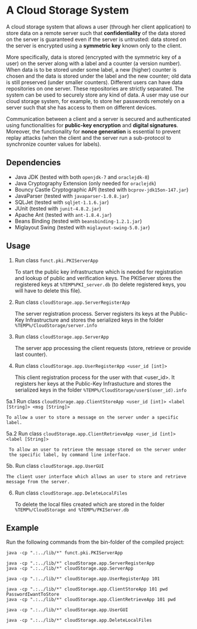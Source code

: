 # A Cloud Storage System

A cloud storage system that allows a user (through her client
application) to store data on a remote server such that
**confidentiality** of the data stored on the server is guaranteed even
if the server is untrusted: data stored on the server is encrypted using
a **symmetric key** known only to the client.

More specifically, data is stored (encrypted with the symmetric key of a
user) on the server along with a label and a counter (a version
number). When data is to be stored under some label, a new (higher)
counter is chosen and the data is stored under the label and the new
counter; old data is still preserved (under smaller counters). Different
users can have data repositories on one server. These repositories are
strictly separated. The system can be used to securely store any kind of
data. A user may use our cloud storage system, for example, to store her
passwords remotely on a server such that she has access to them on
different devices.

Communication between a client and a server is secured and authenticated
using functionalities for **public-key encryption** and **digital
signatures**. Moreover, the functionality for **nonce generation** is
essential to prevent replay attacks (when the client and the server run
a sub-protocol to synchronize counter values for labels).

## Dependencies


* Java JDK (tested with both `openjdk-7` and `oraclejdk-8`)
* Java Cryptography Extension (only needed for `oraclejdk`)
* Bouncy Castle Cryptographic API (tested with `bcprov-jdk15on-147.jar`)
* JavaParser (tested with `javaparser-1.0.8.jar`)
* SQLJet (tested with `sqljet-1.1.6.jar`)
* JUnit (tested with `junit-4.8.2.jar`)
* Apache Ant (tested with `ant-1.8.4.jar`)
* Beans Binding (tested with `beansbinding-1.2.1.jar`)
* Miglayout Swing (tested with `miglayout-swing-5.0.jar`)
	

## Usage

1. Run class `funct.pki.PKIServerApp`

    To start the public key infrastructure which is needed for
    registration and lookup of public and verification keys.  The
    PKIServer stores the registered keys at `%TEMP%PKI_server.db` (to
    delete registered keys, you will have to delete this file).

2. Run class `cloudStorage.app.ServerRegisterApp`

    The server registration process. Server registers its keys at the
    Public-Key Infrastructure and stores the serialized keys in the
    folder `%TEMP%/CloudStorage/server.info`

3. Run class `cloudStorage.app.ServerApp`

    The server app processing the client requests (store, retrieve or
    provide last counter).

4. Run class `cloudStorage.app.UserRegisterApp <user_id [int]>`

    This client registration process for the user with that
    <user_id>. It registers her keys at the Public-Key Infrastucture and
    stores the serialized keys in the folder
    `%TEMP%/CloudStorage/user$(user_id).info`
    

5a.1 Run class `cloudStorage.app.ClientStoreApp <user_id [int]> <label [String]> <msg [String]>`
    
    To allow a user to store a message on the server under a specific
    label.

5a.2 Run class `cloudStorage.app.ClientRetrieveApp <user_id [int]> <label [String]>`
    
     To allow an user to retrieve the message stored on the server under
     the specific label, by command line interface.

5b. Run class `cloudStorage.app.UserGUI`

    The client user interface which allows an user to store and retrieve
    message from the server.

6.  Run class `cloudStorage.app.DeleteLocalFiles`

    To delete the local files created which are stored in the folder
    `%TEMP%/CloudStorage and %TEMP%/PKIServer.db`


## Example

Run the following commands from the bin-folder of the compiled project:

```
java -cp ".:../lib/*" funct.pki.PKIServerApp

java -cp ".:../lib/*" cloudStorage.app.ServerRegisterApp
java -cp ".:../lib/*" cloudStorage.app.ServerApp

java -cp ".:../lib/*" cloudStorage.app.UserRegisterApp 101

java -cp ".:../lib/*" cloudStorage.app.ClientStoreApp 101 pwd PasswordIwantToStore
java -cp ".:../lib/*" cloudStorage.app.ClientRetrieveApp 101 pwd

java -cp ".:../lib/*" cloudStorage.app.UserGUI

java -cp ".:../lib/*" cloudStorage.app.DeleteLocalFiles
```